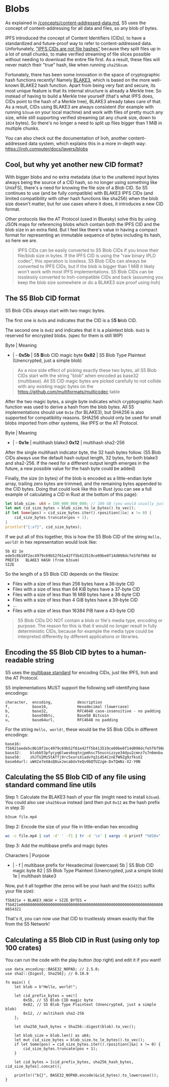 # Blobs

As explained in [/concepts/content-addressed-data.md](/concepts/content-addressed-data.md), S5 uses the concept of content-addressing for all data and files, so any blob of bytes.

IPFS introduced the concept of Content Identifiers (CIDs), to have a standardized and future-proof way to refer to content-addressed data. Unfortunately, ["IPFS CIDs are not file hashes"](https://docs.ipfs.tech/concepts/content-addressing/#cids-are-not-file-hashes) because they split files up in a lot of small chunks, to make verified streaming of file slices possible without needing to download the entire file first. As a result, these files will never match their "true" hash, like when running `sha256sum`.

Fortunately, there has been some innovation in the space of cryptographic hash functions recently! Namely [BLAKE3](https://blake3.io/), which is based on the more well-known BLAKE2 hash function. Apart from being very fast and secure, its most unique feature is that its internal structure is already a Merkle tree. So instead of having to build a Merkle tree yourself (that's what IPFS does, CIDs point to the hash of a Merkle tree), BLAKE3 already takes care of that. As a result, CIDs using BLAKE3 are always consistent (for example with running `b3sum` on your local machine) and work with files of pretty much any size, while still supporting verified streaming (at any chunk size, down to `1024` bytes). So there's no longer a need to split up files bigger than 1 MiB in multiple chunks.

You can also check out the documentation of Iroh, another content-addressed data system, which explains this in a more in-depth way: <a href="https://iroh.computer/docs/layers/blobs" target="_blank">https://iroh.computer/docs/layers/blobs</a>


## Cool, but why yet another new CID format?

With bigger blobs and no extra metadata (due to the unaltered input bytes always being the source of a CID hash, so no longer using something like UnixFS), there's a need for knowing the file size of a Blob CID. So S5 continues to use (and be fully compatible) with BLAKE3 IPFS CIDs (and limited compatibility with other hash functions like sha256) when the blob size doesn't matter, but for use cases where it does, it introduces a new CID format.

Other protocols like the AT Protocol (used in Bluesky) solve this by using JSON maps for referencing blobs which contain both the IPFS CID and the blob size in an extra field. But I feel like there's value in having a compact format for representing an immutable sequence of bytes including its hash, so here we are.

> IPFS CIDs can be easily converted to S5 Blob CIDs if you know their file/blob size in bytes. If the IPFS CID is using the "raw binary IPLD codec", this operation is lossless. S5 Blob CIDs can always be converted to IPFS CIDs, but if the blob is bigger than 1 MiB it likely won't work with most IPFS implementations. S5 Blob CIDs can be losslessly converted to Iroh-compatible CIDs and back (assuming you keep the blob size somewhere or do a BLAKE3 size proof using Iroh)

## The S5 Blob CID format

S5 Blob CIDs always start with two magic bytes.

The first one is `0x5b` and indicates that the CID is a S**5** **b**lob CID.

The second one is `0x82` and indicates that it is a plaintext blob. `0x83` is reserved for encrypted blobs. (spec for them is still WIP)

Byte | Meaning
- | -
**0x5b** | S**5** **B**lob CID magic byte
**0x82** | S5 Blob Type Plaintext (Unencrypted, just a simple blob)

> As a nice side effect of picking exactly these two bytes, all S5 Blob CIDs start with the string "blob" when encoded as base32 (multibase). All S5 CID magic bytes are picked carefully to not collide with any existing magic bytes on the <a href="https://github.com/multiformats/multicodec" target="_blank">https://github.com/multiformats/multicodec</a> table

After the two magic bytes, a single byte indicates which cryptographic hash function was used to derive a hash from the blob bytes. All S5 implementations should use `0x1e` (for BLAKE3), but SHA256 is also supported for compatibility reasons. SHA256 should only be used for small blobs imported from other systems, like IPFS or the AT Protocol.

Byte | Meaning
- | -
**0x1e** | multihash blake3
**0x12** | multihash sha2-256

After the single multihash indicator byte, the 32 hash bytes follow. (S5 Blob CIDs always use the default hash output length, 32 bytes, for both blake3 and sha2-256. If the need for a different output length emerges in the future, a new possible value for the hash byte could be added)

Finally, the size (in bytes) of the blob is encoded as a little-endian byte array, trailing zero bytes are trimmed, and the remaining bytes appended to the CID bytes. Doing that could look like this in Rust (you can see a full example of calculating a CID in Rust at the bottom of this page):

```rust
let blob_size: u64 = 100_000_000_000; // 100 GB (you would usually just use .len() or something)
let mut cid_size_bytes = blob_size.to_le_bytes().to_vec();
if let Some(pos) = cid_size_bytes.iter().rposition(|&x| x != 0) {
    cid_size_bytes.truncate(pos + 1);
}
println!("{:x?}", cid_size_bytes);
```

If we put all of this together, this is how the S5 Blob CID of the string `Hello, world!` in hex representation would look like: 

```hex
5b 82 1e ede5c0b10f2ec4979c69b52f61e42ff5b413519ce09be0f14d098dcfe5f6f98d 0d
PREFIX   BLAKE3 HASH (from b3sum)                                         SIZE
```

So the length of a S5 Blob CID depends on the filesize:
- Files with a size of less than 256 bytes have a 36-byte CID
- Files with a size of less than 64 KiB bytes have a 37-byte CID
- Files with a size of less than 16 MiB bytes have a 38-byte CID
- Files with a size of less than 4 GiB bytes have a 39-byte CID
- ...
- Files with a size of less than 16384 PiB have a 43-byte CID

> S5 Blob CIDs DO NOT contain a blob or file's media type, encoding or purpose. The reason for this is that it would no longer result in fully deterministic CIDs, because for example the media type could be interpreted differently by different applications or libraries.

## Encoding the S5 Blob CID bytes to a human-readable string

S5 uses the <a href="https://github.com/multiformats/multibase" target="_blank">multibase standard</a> for encoding CIDs, just like IPFS, Iroh and the AT Protocol.

S5 implementations MUST support the following self-identifying base encodings:

```csv
character,  encoding,           description
f,          base16,             Hexadecimal (lowercase)
b,          base32,             RFC4648 case-insensitive - no padding
z,          base58btc,          Base58 Bitcoin
u,          base64url,          RFC4648 no padding
```

For the string `Hello, world!`, these would be the S5 Blob CIDs in different encodings:

```
base16:    f5b821eede5c0b10f2ec4979c69b52f61e42ff5b413519ce09be0f14d098dcfe5f6f98d0d
base32:    blobb53pfycyq6lwes6ogtnjpmhsc75nucnizzye34dyu2cmnz7s7n6mnbu
base58:    zhJTU2Mz5tATfj9rc5xorsXiadvYq3idS4CznEfW9Zg9zfksX2
base64url: uW4Ie7eXAsQ8uxJecabUvYeQv9bQTUZzgm-DxTQmNz-X2-Y0N
```

## Calculating the S5 Blob CID of any file using standard command line utils

Step 1: Calculate the BLAKE3 hash of your file (might need to install `b3sum`). You could also use `sha256sum` instead (and then put `0x12` as the hash prefix in step 3)

```bash
b3sum file.mp4
```

Step 2: Encode the size of your file in little-endian hex encoding

```bash
wc -c file.mp4 | cut -d' ' -f1 | tr -d '\n' | xargs -0 printf "%016x" | tac -rs .. | sed --expression='s/[00]*$/\n/'
```

Step 3: Add the multibase prefix and magic bytes

Characters | Purpose
- | -
f  | multibase prefix for Hexadecimal (lowercase)
5b | S5 Blob CID magic byte
82 | S5 Blob Type Plaintext (Unencrypted, just a simple blob)
1e | multihash blake3

Now, put it all together (the zeros will be your hash and the `654321` suffix your file size):

`f5b821e + BLAKE3_HASH + SIZE_BYTES = f5b821e0000000000000000000000000000000000000000000000000000000000000000654321`

That's it, you can now use that CID to trustlessly stream exactly that file from the S5 Network!

## Calculating a S5 Blob CID in Rust (using only top 100 crates)

You can run the code with the play button (top right) and edit it if you want!

```rust,edition2021,editable
use data_encoding::BASE32_NOPAD; // 2.5.0;
use sha2::{Digest, Sha256}; // 0.10.8

fn main() {
    let blob = b"Hello, world!";
    
    let cid_prefix_bytes = vec![
        0x5b, // S5 Blob CID magic byte
        0x82, // S5 Blob Type Plaintext (Unencrypted, just a simple blob)
        0x12, // multihash sha2-256
    ];
    
    let sha256_hash_bytes = Sha256::digest(blob).to_vec();
    
    let blob_size = blob.len() as u64;
    let mut cid_size_bytes = blob_size.to_le_bytes().to_vec();
    if let Some(pos) = cid_size_bytes.iter().rposition(|&x| x != 0) {
        cid_size_bytes.truncate(pos + 1);
    }
    
    let cid_bytes = [cid_prefix_bytes, sha256_hash_bytes, cid_size_bytes].concat();
    
    println!("b{}", BASE32_NOPAD.encode(&cid_bytes).to_lowercase());
}
```
